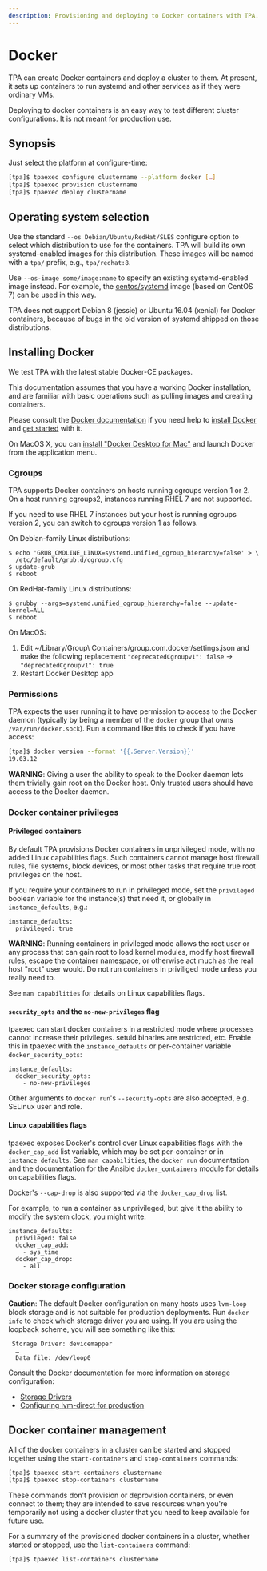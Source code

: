 ```yaml
---
description: Provisioning and deploying to Docker containers with TPA.
---
```



# Docker

TPA can create Docker containers and deploy a cluster to them. At
present, it sets up containers to run systemd and other services as if
they were ordinary VMs.

Deploying to docker containers is an easy way to test different cluster
configurations. It is not meant for production use.

## Synopsis

Just select the platform at configure-time:

```bash
[tpa]$ tpaexec configure clustername --platform docker […]
[tpa]$ tpaexec provision clustername
[tpa]$ tpaexec deploy clustername
```

## Operating system selection

Use the standard `--os Debian/Ubuntu/RedHat/SLES` configure option to
select which distribution to use for the containers. TPA will build
its own systemd-enabled images for this distribution. These images will
be named with a `tpa/` prefix, e.g., `tpa/redhat:8`.

Use `--os-image some/image:name` to specify an existing
systemd-enabled image instead. For example, the
[centos/systemd](https://hub.docker.com/r/centos/systemd/)
image (based on CentOS 7) can be used in this way.

TPA does not support Debian 8 (jessie) or Ubuntu 16.04 (xenial) for
Docker containers, because of bugs in the old version of systemd shipped
on those distributions.

## Installing Docker

We test TPA with the latest stable Docker-CE packages.

This documentation assumes that you have a working Docker installation,
and are familiar with basic operations such as pulling images and
creating containers.

Please consult the
[Docker documentation](https://docs.docker.com) if you need help to
[install Docker](https://docs.docker.com/engine/install/) and
[get started](https://docs.docker.com/get-started/) with it.

On MacOS X, you can [install "Docker Desktop for
Mac"](https://hub.docker.com/editions/community/docker-ce-desktop-mac/)
and launch Docker from the application menu.

### Cgroups

TPA supports Docker containers on hosts running cgroups version 1 or 2.
On a host running cgroups2, instances running RHEL 7 are not supported.

If you need to use RHEL 7 instances but your host is running cgroups
version 2, you can switch to cgroups version 1 as follows.

On Debian-family Linux distributions:
```
$ echo 'GRUB_CMDLINE_LINUX=systemd.unified_cgroup_hierarchy=false' > \
  /etc/default/grub.d/cgroup.cfg
$ update-grub
$ reboot
```

On RedHat-family Linux distributions:
```
$ grubby --args=systemd.unified_cgroup_hierarchy=false --update-kernel=ALL
$ reboot
```
On MacOS:

1. Edit ~/Library/Group\ Containers/group.com.docker/settings.json
   and make the following replacement
   `"deprecatedCgroupv1": false` → `"deprecatedCgroupv1": true`
2. Restart Docker Desktop app

### Permissions

TPA expects the user running it to have permission to access to the
Docker daemon (typically by being a member of the `docker` group that
owns `/var/run/docker.sock`). Run a command like this to check if you
have access:

```bash
[tpa]$ docker version --format '{{.Server.Version}}'
19.03.12
```

**WARNING**: Giving a user the ability to speak to the Docker daemon
lets them trivially gain root on the Docker host. Only trusted users
should have access to the Docker daemon.

### Docker container privileges

#### Privileged containers

By default TPA provisions Docker containers in unprivileged mode, with no
added Linux capabilities flags. Such containers cannot manage host firewall
rules, file systems, block devices, or most other tasks that require true root
privileges on the host.

If you require your containers to run in privileged mode, set the `privileged`
boolean variable for the instance(s) that need it, or globally in
`instance_defaults`, e.g.:

    instance_defaults:
      privileged: true

**WARNING**: Running containers in privileged mode allows the root user or any
process that can gain root to load kernel modules, modify host firewall rules,
escape the container namespace, or otherwise act much as the real host "root"
user would. Do not run containers in priviliged mode unless you really need to.

See `man capabilities` for details on Linux capabilities flags.

#### `security_opts` and the `no-new-privileges` flag

tpaexec can start docker containers in a restricted mode where processes cannot
increase their privileges. setuid binaries are restricted, etc. Enable this in
tpaexec with the `instance_defaults` or per-container variable
`docker_security_opts`:

    instance_defaults:
      docker_security_opts:
        - no-new-privileges

Other arguments to `docker run`'s `--security-opts` are also accepted, e.g.
SELinux user and role.

#### Linux capabilities flags

tpaexec exposes Docker's control over Linux capabilities flags with the
`docker_cap_add` list variable, which may be set per-container or in
`instance_defaults`. See `man capabilities`, the `docker run` documentation and
the documentation for the Ansible `docker_containers` module for details on
capabilities flags.

Docker's `--cap-drop` is also supported via the `docker_cap_drop` list.

For example, to run a container as unprivileged, but give it the ability to
modify the system clock, you might write:

    instance_defaults:
      privileged: false
      docker_cap_add:
        - sys_time
      docker_cap_drop:
        - all

### Docker storage configuration

**Caution**: The default Docker configuration on many hosts uses
`lvm-loop` block storage and is not suitable for production
deployments. Run `docker info` to check which storage driver you are
using. If you are using the loopback scheme, you will see something
like this:

```
 Storage Driver: devicemapper
  …
  Data file: /dev/loop0
```

Consult the Docker documentation for more information on storage
configuration:

* [Storage Drivers](https://docs.docker.com/storage/storagedriver/)
* [Configuring lvm-direct for production](https://docs.docker.com/storage/storagedriver/device-mapper-driver/#configure-direct-lvm-mode-for-production)

## Docker container management

All of the docker containers in a cluster can be started and stopped
together using the `start-containers` and `stop-containers` commands:

```bash
[tpa]$ tpaexec start-containers clustername
[tpa]$ tpaexec stop-containers clustername
```

These commands don't provision or deprovision containers, or even
connect to them; they are intended to save resources when you're
temporarily not using a docker cluster that you need to keep
available for future use.

For a summary of the provisioned docker containers in a cluster,
whether started or stopped, use the `list-containers` command:

```bash
[tpa]$ tpaexec list-containers clustername
```
